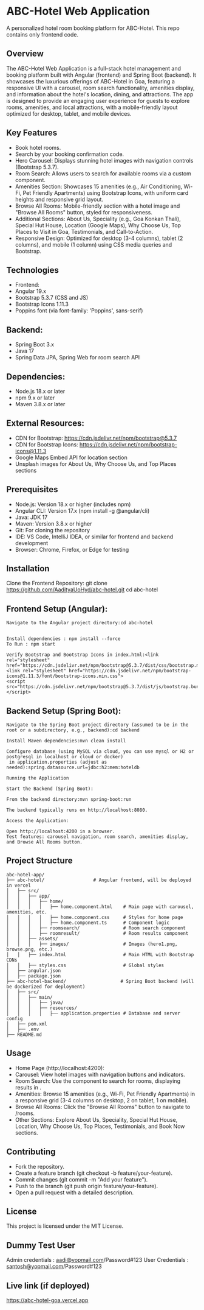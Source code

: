 # ABC-Hotel Web Application
A personalized hotel room booking platform for ABC-Hotel. This repo contains only frontend code.

## Overview
The ABC-Hotel Web Application is a full-stack hotel management and booking platform 
built with Angular (frontend) and Spring Boot (backend). It showcases the luxurious 
offerings of ABC-Hotel in Goa, featuring a responsive UI with a carousel, room search 
functionality, amenities display, and information about the hotel's location, dining, 
and attractions. The app is designed to provide an engaging user experience for guests 
to explore rooms, amenities, and local attractions, with a mobile-friendly layout optimized 
for desktop, tablet, and mobile devices.

## Key Features
- Book hotel rooms.
- Search by your booking confirmation code.
- Hero Carousel: Displays stunning hotel images with navigation controls (Bootstrap 5.3.7).
- Room Search: Allows users to search for available rooms via a custom <app-roomsearch> component.
- Amenities Section: Showcases 15 amenities (e.g., Air Conditioning, Wi-Fi, Pet Friendly Apartments) using Bootstrap Icons, with uniform card heights and responsive grid layout.
- Browse All Rooms: Mobile-friendly section with a hotel image and "Browse All Rooms" button, styled for responsiveness.
- Additional Sections: About Us, Speciality (e.g., Goa Konkan Thali), Special Hut House, Location (Google Maps), Why Choose Us, Top Places to Visit in Goa, Testimonials, and Call-to-Action.
- Responsive Design: Optimized for desktop (3-4 columns), tablet (2 columns), and mobile (1 column) 
using CSS media queries and Bootstrap.

## Technologies

- Frontend:
- Angular 19.x
- Bootstrap 5.3.7 (CSS and JS)
- Bootstrap Icons 1.11.3
- Poppins font (via font-family: 'Poppins', sans-serif)

## Backend:
- Spring Boot 3.x
- Java 17
- Spring Data JPA, Spring Web for room search API


## Dependencies:
- Node.js 18.x or later
- npm 9.x or later
- Maven 3.8.x or later


## External Resources:
- CDN for Bootstrap: https://cdn.jsdelivr.net/npm/bootstrap@5.3.7
- CDN for Bootstrap Icons: https://cdn.jsdelivr.net/npm/bootstrap-icons@1.11.3
- Google Maps Embed API for location section
- Unsplash images for About Us, Why Choose Us, and Top Places sections



## Prerequisites

- Node.js: Version 18.x or higher (includes npm)
- Angular CLI: Version 17.x (npm install -g @angular/cli)
- Java: JDK 17
- Maven: Version 3.8.x or higher
- Git: For cloning the repository
- IDE: VS Code, IntelliJ IDEA, or similar for frontend and backend development
- Browser: Chrome, Firefox, or Edge for testing

## Installation

Clone the Frontend Repository:
git clone https://github.com/AadityaUoHyd/abc-hotel.git
cd abc-hotel


## Frontend Setup (Angular):
```
Navigate to the Angular project directory:cd abc-hotel


Install dependencies : npm install --force
To Run : npm start

Verify Bootstrap and Bootstrap Icons in index.html:<link rel="stylesheet" href="https://cdn.jsdelivr.net/npm/bootstrap@5.3.7/dist/css/bootstrap.min.css">
<link rel="stylesheet" href="https://cdn.jsdelivr.net/npm/bootstrap-icons@1.11.3/font/bootstrap-icons.min.css">
<script src="https://cdn.jsdelivr.net/npm/bootstrap@5.3.7/dist/js/bootstrap.bundle.min.js"></script>

```


## Backend Setup (Spring Boot):
```
Navigate to the Spring Boot project directory (assumed to be in the root or a subdirectory, e.g., backend):cd backend

Install Maven dependencies:mvn clean install

Configure database (using MySQL via cloud, you can use mysql or H2 or postgresql in localhost or cloud or docker)
 in application.properties (adjust as needed):spring.datasource.url=jdbc:h2:mem:hoteldb

Running the Application

Start the Backend (Spring Boot):

From the backend directory:mvn spring-boot:run

The backend typically runs on http://localhost:8080.

Access the Application:

Open http://localhost:4200 in a browser.
Test features: carousel navigation, room search, amenities display, and Browse All Rooms button.
```


## Project Structure
```
abc-hotel-app/
├── abc-hotel/                  # Angular frontend, will be deployed in vercel
│   ├── src/
│   │   ├── app/
│   │   │   ├── home/
│   │   │   │   ├── home.component.html    # Main page with carousel, amenities, etc.
│   │   │   │   ├── home.component.css     # Styles for home page
│   │   │   │   ├── home.component.ts      # Component logic
│   │   │   ├── roomsearch/                # Room search component
│   │   │   ├── roomresult/                # Room results component
│   │   ├── assets/
│   │   │   ├── images/                    # Images (hero1.png, browse.png, etc.)
│   │   ├── index.html                     # Main HTML with Bootstrap CDNs
│   │   ├── styles.css                     # Global styles
│   ├── angular.json
│   ├── package.json
├── abc-hotel-backend/                    # Spring Boot backend (will be dockerized for deployment)
│   ├── src/
│   │   ├── main/
│   │   │   ├── java/
│   │   │   ├── resources/
│   │   │   │   ├── application.properties # Database and server config
│   ├── pom.xml
│   ├── .env
├── README.md
```

## Usage
- Home Page (http://localhost:4200):
- Carousel: View hotel images with navigation buttons and indicators.
- Room Search: Use the <app-roomsearch> component to search for rooms, displaying results in <app-roomresult>.
- Amenities: Browse 15 amenities (e.g., Wi-Fi, Pet Friendly Apartments) in a responsive grid (3-4 columns on desktop, 2 on tablet, 1 on mobile).
- Browse All Rooms: Click the "Browse All Rooms" button to navigate to /rooms.
- Other Sections: Explore About Us, Speciality, Special Hut House, Location, Why Choose Us, Top Places, Testimonials, and Book Now sections.


## Contributing
- Fork the repository.
- Create a feature branch (git checkout -b feature/your-feature).
- Commit changes (git commit -m "Add your feature").
- Push to the branch (git push origin feature/your-feature).
- Open a pull request with a detailed description.

## License
This project is licensed under the MIT License.

## Dummy Test User
Admin credentials : aadi@yopmail.com/Password#123
User Credentials : santosh@yopmail.com/Password#123

## Live link (if deployed)
https://abc-hotel-goa.vercel.app